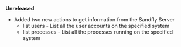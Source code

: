 **Unreleased**
* Added two new actions to get information from the Sandfly Server
    * list users - List all the user accounts on the specified system
    * list processes - List all the processes running on the specified system
